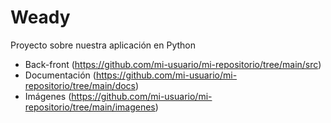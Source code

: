 # Weady
Proyecto sobre nuestra aplicación en Python

- Back-front (https://github.com/mi-usuario/mi-repositorio/tree/main/src)
- Documentación (https://github.com/mi-usuario/mi-repositorio/tree/main/docs)
- Imágenes (https://github.com/mi-usuario/mi-repositorio/tree/main/imagenes)

